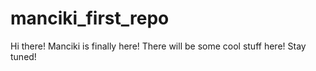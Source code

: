 # manciki_first_repo

Hi there! Manciki is finally here!
There will be some cool stuff here! Stay tuned!